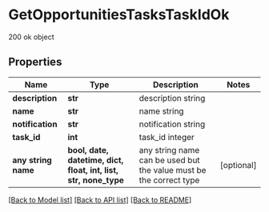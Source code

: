 # GetOpportunitiesTasksTaskIdOk

200 ok object

## Properties
Name | Type | Description | Notes
------------ | ------------- | ------------- | -------------
**description** | **str** | description string | 
**name** | **str** | name string | 
**notification** | **str** | notification string | 
**task_id** | **int** | task_id integer | 
**any string name** | **bool, date, datetime, dict, float, int, list, str, none_type** | any string name can be used but the value must be the correct type | [optional]

[[Back to Model list]](../README.md#documentation-for-models) [[Back to API list]](../README.md#documentation-for-api-endpoints) [[Back to README]](../README.md)


